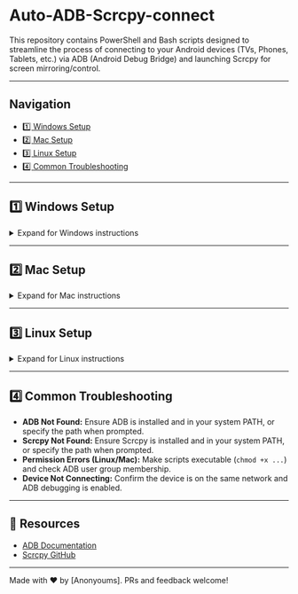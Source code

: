 # Auto-ADB-Scrcpy-connect

This repository contains PowerShell and Bash scripts designed to streamline the process of connecting to your Android devices (TVs, Phones, Tablets, etc.) via ADB (Android Debug Bridge) and launching Scrcpy for screen mirroring/control.

---

## Navigation

- [1️⃣ Windows Setup](#1-windows-setup)
- [2️⃣ Mac Setup](#2-mac-setup)
- [3️⃣ Linux Setup](#3-linux-setup)
- [4️⃣ Common Troubleshooting](#4-common-troubleshooting)

---

## 1️⃣ Windows Setup

<details>
<summary>Expand for Windows instructions</summary>

### Step 1: Save the Scripts

Copy the content of the PowerShell scripts:

- `adb_auto_connect.ps1`
- `adb_scrcpy_auto_launch.ps1`

Save them in a convenient folder (e.g., `C:\Scripts`).

### Step 2: Run PowerShell as Administrator (if needed)

Open PowerShell and navigate to your scripts folder:

```powershell
cd C:\Scripts
```

### Step 3: Make Execution Policy Allow Scripts (if needed)

```powershell
Set-ExecutionPolicy RemoteSigned -Scope CurrentUser
```

### Step 4: Run the Desired Script

For auto-connect:

```powershell
.\adb_auto_connect.ps1
```

### Step 5: First-Run Prompts

- On first run (or if `adb_config.txt` is missing), you will be prompted to use default paths for ADB and Scrcpy.
- If you choose **Y (Yes)**, it will attempt to use default locations.
- If you choose **N (No)**, you can specify custom locations.

</details>

---

## 2️⃣ Mac Setup

<details>
<summary>Expand for Mac instructions</summary>

### Step 1: Save the Scripts

Copy the content of the Bash scripts:

- `adb_auto_connect.sh`
- `adb_scrcpy_auto_launch.sh`

Save them in a convenient folder (e.g., `~/Documents/scripts/`).

### Step 2: Make the Scripts Executable

```bash
chmod +x adb_auto_connect.sh adb_scrcpy_auto_launch.sh
```

### Step 3: Run in Terminal

Navigate to your scripts folder and run the desired script:

```bash
./adb_auto_connect.sh
```

### Step 4: First-Run Prompts

- On first run (or if `adb_config.txt` is missing), you will be prompted for your Android device's IP address and port (e.g., `192.168.8.93:5555`).
- This will be saved in `adb_config.txt` for future runs.

</details>

---

## 3️⃣ Linux Setup

<details>
<summary>Expand for Linux instructions</summary>

### Step 1: Ensure ADB Permissions

Make sure your user is part of the `plugdev` group for ADB permissions:

```bash
sudo usermod -aG plugdev $USER
# Log out and back in for group changes to take effect
```

### Step 2: Save the Scripts

Copy the content of the Bash scripts:

- `adb_auto_connect.sh`
- `adb_scrcpy_auto_launch.sh`

Save them in a convenient folder (e.g., `~/scripts/`).

### Step 3: Make the Scripts Executable

```bash
chmod +x adb_auto_connect.sh adb_scrcpy_auto_launch.sh
```

### Step 4: Run in Terminal

Navigate to your scripts folder and run the desired script:

```bash
./adb_auto_connect.sh
```

### Step 5: First-Run Prompts

- On first run (or if `adb_config.txt` is missing), you will be prompted for your Android device's IP address and port.
- This will be saved in `adb_config.txt` for future runs.

</details>

---

## 4️⃣ Common Troubleshooting

- **ADB Not Found:** Ensure ADB is installed and in your system PATH, or specify the path when prompted.
- **Scrcpy Not Found:** Ensure Scrcpy is installed and in your system PATH, or specify the path when prompted.
- **Permission Errors (Linux/Mac):** Make scripts executable (`chmod +x ...`) and check ADB user group membership.
- **Device Not Connecting:** Confirm the device is on the same network and ADB debugging is enabled.

---

## 🔗 Resources

- [ADB Documentation](https://developer.android.com/studio/command-line/adb)
- [Scrcpy GitHub](https://github.com/Genymobile/scrcpy)

---

Made with ❤️ by [Anonyoums]. PRs and feedback welcome!

